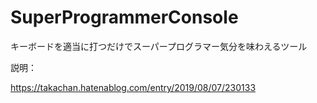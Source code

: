 # SuperProgrammerConsole
キーボードを適当に打つだけでスーパープログラマー気分を味わえるツール

説明：

https://takachan.hatenablog.com/entry/2019/08/07/230133
